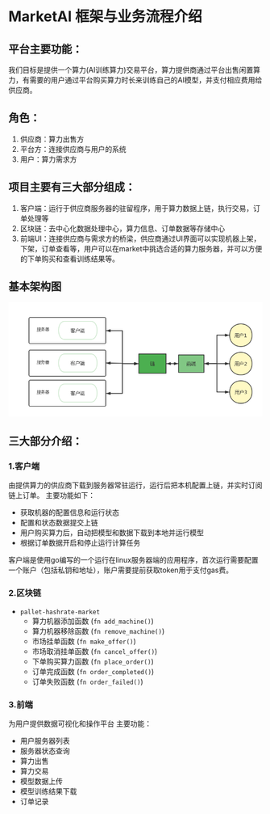 # MarketAI 框架与业务流程介绍

## 平台主要功能：
我们目标是提供一个算力(AI训练算力)交易平台，算力提供商通过平台出售闲置算力，有需要的用户通过平台购买算力时长来训练自己的AI模型，并支付相应费用给供应商。

## 角色：
1. 供应商：算力出售方
2. 平台方：连接供应商与用户的系统
3. 用户：算力需求方

## 项目主要有三大部分组成：
1. 客户端：运行于供应商服务器的驻留程序，用于算力数据上链，执行交易，订单处理等
2. 区块链：去中心化数据处理中心，算力信息、订单数据等存储中心
3. 前端UI：连接供应商与需求方的桥梁，供应商通过UI界面可以实现机器上架，下架，订单查看等，用户可以在market中挑选合适的算力服务器，并可以方便的下单购买和查看训练结果等。

## 基本架构图
![./about.png](./about.png)

## 三大部分介绍：

### 1.客户端
由提供算力的供应商下载到服务器常驻运行，运行后把本机配置上链，并实时订阅链上订单。
主要功能如下：
- 获取机器的配置信息和运行状态
- 配置和状态数据提交上链
- 用户购买算力后，自动把模型和数据下载到本地并运行模型
- 根据订单数据开启和停止运行计算任务

客户端是使用go编写的一个运行在linux服务器端的应用程序，首次运行需要配置一个账户（包括私钥和地址），账户需要提前获取token用于支付gas费。

### 2.区块链
- `pallet-hashrate-market`
  - 算力机器添加函数 (`fn add_machine()`)
  - 算力机器移除函数 (`fn remove_machine()`)
  - 市场挂单函数 (`fn make_offer()`)
  - 市场取消挂单函数 (`fn cancel_offer()`)
  - 下单购买算力函数 (`fn place_order()`)
  - 订单完成函数 (`fn order_completed()`)
  - 订单失败函数 (`fn order_failed()`)

### 3.前端
为用户提供数据可视化和操作平台
主要功能：
- 用户服务器列表
- 服务器状态查询
- 算力出售
- 算力交易
- 模型数据上传
- 模型训练结果下载
- 订单记录
